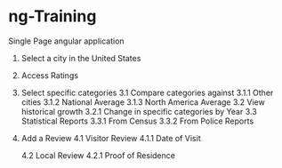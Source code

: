 # ng-Training
Single Page angular application




1. Select a city in the United States
2. Access Ratings
3. Select specific categories
    3.1 Compare categories against
        3.1.1 Other cities
        3.1.2 National Average
        3.1.3 North America Average
    3.2 View historical growth
        3.2.1 Change in specific categories by Year
    3.3 Statistical Reports
        3.3.1 From Census
        3.3.2 From Police Reports

4. Add a Review
    4.1 Visitor Review
        4.1.1 Date of Visit
        
    4.2 Local Review
        4.2.1 Proof of Residence
